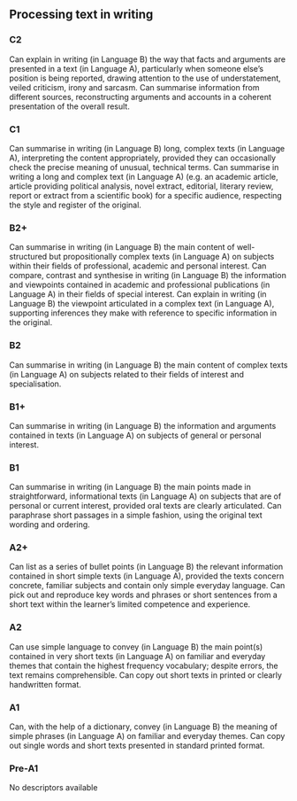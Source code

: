 ## Processing text in writing
### C2
Can explain in writing (in Language B) the way that facts and arguments are presented in a text (in Language A), particularly when someone else’s position is being reported, drawing attention to the use of understatement, veiled criticism, irony and sarcasm.
Can summarise information from different sources, reconstructing arguments and accounts in a coherent presentation of the overall result.
### C1
Can summarise in writing (in Language B) long, complex texts (in Language A), interpreting the content appropriately, provided they can occasionally check the precise meaning of unusual, technical terms.
Can summarise in writing a long and complex text (in Language A) (e.g. an academic article, article providing political analysis, novel extract, editorial, literary review, report or extract from a scientific book) for a specific audience, respecting the style and register of the original.
### B2+
Can summarise in writing (in Language B) the main content of well-structured but propositionally complex texts (in Language A) on subjects within their fields of professional, academic and personal interest.
Can compare, contrast and synthesise in writing (in Language B) the information and viewpoints contained in academic and professional publications (in Language A) in their fields of special interest.
Can explain in writing (in Language B) the viewpoint articulated in a complex text (in Language A), supporting inferences they make with reference to specific information in the original.
### B2
Can summarise in writing (in Language B) the main content of complex texts (in Language A) on subjects related to their fields of interest and specialisation.
### B1+
Can summarise in writing (in Language B) the information and arguments contained in texts (in Language A) on subjects of general or personal interest.
### B1
Can summarise in writing (in Language B) the main points made in straightforward, informational texts (in Language A) on subjects that are of personal or current interest, provided oral texts are clearly articulated.
Can paraphrase short passages in a simple fashion, using the original text wording and ordering.
### A2+
Can list as a series of bullet points (in Language B) the relevant information contained in short simple texts (in Language A), provided the texts concern concrete, familiar subjects and contain only simple everyday language.
Can pick out and reproduce key words and phrases or short sentences from a short text within the learner’s limited competence and experience.
### A2
Can use simple language to convey (in Language B) the main point(s) contained in very short texts (in Language A) on familiar and everyday themes that contain the highest frequency vocabulary; despite errors, the text remains comprehensible.
Can copy out short texts in printed or clearly handwritten format.
### A1
Can, with the help of a dictionary, convey (in Language B) the meaning of simple phrases (in Language A) on familiar and everyday themes.
Can copy out single words and short texts presented in standard printed format.
### Pre-A1
No descriptors available